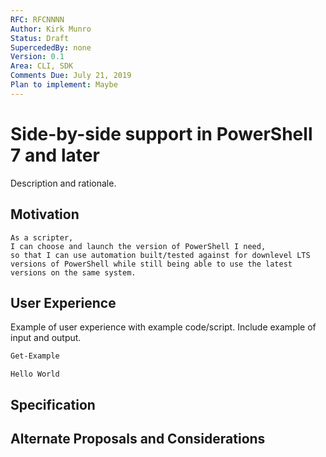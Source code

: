 ```yaml
---
RFC: RFCNNNN
Author: Kirk Munro
Status: Draft
SupercededBy: none
Version: 0.1
Area: CLI, SDK
Comments Due: July 21, 2019
Plan to implement: Maybe
---
```


# Side-by-side support in PowerShell 7 and later

Description and rationale.

## Motivation

    As a scripter,
    I can choose and launch the version of PowerShell I need,
    so that I can use automation built/tested against for downlevel LTS versions of PowerShell while still being able to use the latest versions on the same system.

## User Experience

Example of user experience with example code/script.
Include example of input and output.

```powershell
Get-Example
```

```output
Hello World
```

## Specification

## Alternate Proposals and Considerations

